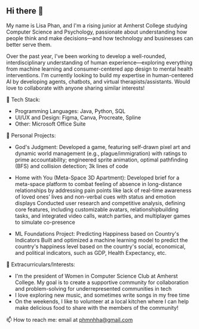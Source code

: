## Hi there 👋

<!--
**itslichu/itslichu** is a ✨ _special_ ✨ repository because its `README.md` (this file) appears on your GitHub profile.

Here are some ideas to get you started:

- 🔭 I’m currently working on ...
- 🌱 I’m currently learning ...
- 👯 I’m looking to collaborate on ...
- 🤔 I’m looking for help with ...
- 💬 Ask me about ...
- 📫 How to reach me: ...
- 😄 Pronouns: ...
- ⚡ Fun fact: ...
-->
My name is Lisa Phan, and I'm a rising junior at Amherst College studying Computer Science and Psychology, passionate about understanding how people think and make decisions—and how technology and businesses can better serve them. 

Over the past year, I've been working to develop a well-rounded, interdisciplinary understanding of human experience—exploring everything from machine learning and consumer-centered app design to mental health interventions. I'm currently looking to build my expertise in human-centered AI by developing agents, chatbots, and virtual therapists/assistants. Would love to collaborate with anyone sharing similar interests!

🔭 Tech Stack:
- Programming Languages: Java, Python, SQL
- UI/UX and Design: Figma, Canva, Procreate, Spline
- Other: Microsoft Office Suite

🌱 Personal Projects: 
- God's Judgment:
  Developed a game, featuring self-drawn pixel art and dynamic world management (e.g., plague/immigration) with ratings to prime accountability; engineered sprite animation, optimal pathfinding (BFS) and collision detection; 3k lines of code
  
- Home with You (Meta-Space 3D Apartment):
  Developed brief for a meta-space platform to combat feeling of absence in long-distance relationships by addressing pain points like lack of real-time awareness of loved ones’ lives and non-verbal cues with status and emotion displays
  Conducted user research and competitive analysis, defining core features, including customizable avatars, relationshipbuilding tasks, and integrated video calls, watch parties, and multiplayer games to simulate co-presence

- ML Foundations Project: Predicting Happiness based on Country's Indicators
  Built and optimized a machine learning model to predict the country's happiness level based on the country's social, economical, and political indicators, such as GDP, Health Expectancy, etc.

👯 Extracurriculars/Interests:
- I'm the president of Women in Computer Science Club at Amherst College. My goal is to create a supportive community for collaboration and problem-solving for underrepresented communities in tech
- I love exploring new music, and sometimes write songs in my free time
- On the weekends, I like to volunteer at a local kitchen where I can help make delicious food to share with the members of the community!

 📫 How to reach me: email at phmnhha@gmail.com 
